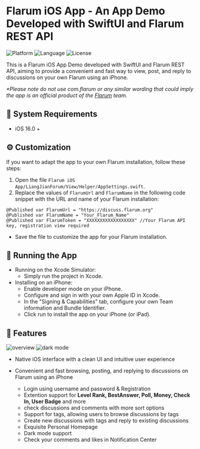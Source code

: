 # Flarum iOS App - An App Demo Developed with SwiftUI and Flarum REST API

![Platform](https://img.shields.io/badge/platform-iOS%2016%2B-blue) ![Language](https://img.shields.io/badge/language-Swift%205.5-orange) ![License](https://img.shields.io/badge/license-MIT-green)

This is a Flarum iOS App Demo developed with SwiftUI and Flarum REST API, aiming to provide a convenient and fast way to view, post, and reply to discussions on your own Flarum using an iPhone.

_*Please note do not use com.flarum or any similar wording that could imply the app is an official product of the [Flarum](https://flarum.org/) team._ 

## 🍿 System Requirements

- iOS 16.0 + 

## :gear: Customization

If you want to adapt the app to your own Flarum installation, follow these steps:

1. Open the file `Flarum iOS App/LiangJianForum/View/Helper/AppSettings.swift`.
2. Replace the values of `FlarumUrl` and `FlarumName` in the following code snippet with the URL and name of your Flarum installation:

```
@Published var FlarumUrl = "https://discuss.flarum.org"
@Published var FlarumName = "Your_Flarum_Name"
@Published var FlarumToken = "XXXXXXXXXXXXXXXXXX" //Your Flarum API key, registration view required
```

- Save the file to customize the app for your Flarum installation.

## :rocket: Running the App

- Running on the Xcode Simulator:
  - Simply run the project in Xcode.
- Installing on an iPhone:
  - Enable developer mode on your iPhone.
  - Configure and sign in with your own Apple ID in Xcode.
  - In the "Signing & Capabilities" tab, configure your own Team information and Bundle Identifier.
  - Click run to install the app on your iPhone (or iPad).

## 🎉 Features

![overview](https://github.com/RomanticD/Flarum-iOS-App-UnofficialDemo/assets/96178954/786eb27d-fe44-4629-8e05-f58f906efec8)
![dark mode](https://github.com/RomanticD/Flarum-iOS-App-UnofficialDemo/assets/96178954/b38783be-24cf-46e2-934b-8b52cd169cc8)

- Native iOS interface with a clean UI and intuitive user experience
- Convenient and fast browsing, posting, and replying to discussions on Flarum using an iPhone


  - Login using username and password & Registration
  - Extention support for **Level Rank, BestAnswer, Poll, Money, Check In, User Badge** and more
  - check discussions and comments with more sort options
  - Support for tags, allowing users to browse discussions by tags
  - Create new discussions with tags and reply to existing discussions
  - Exquisite Personal Homepage
  - Dark mode support
  - Check your comments and likes in Notification Center
